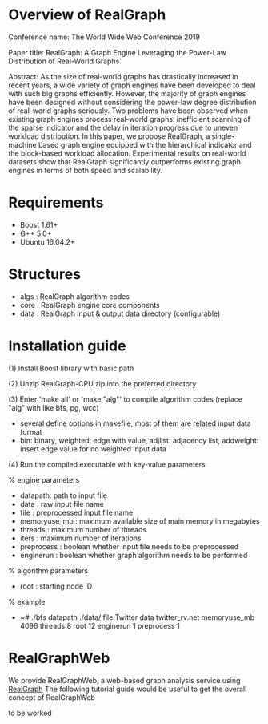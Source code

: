 # Overview of RealGraph
Conference name: The World Wide Web Conference 2019

Paper title: RealGraph: A Graph Engine Leveraging the Power-Law Distribution of Real-World Graphs

Abstract: As the size of real-world graphs has drastically increased in recent years, a wide variety of graph engines have been developed to deal with such big graphs efficiently. However, the majority of graph engines have been designed without considering the power-law degree distribution of real-world graphs seriously. Two problems have been observed when existing graph engines process real-world graphs: inefficient scanning of the sparse indicator and the delay in iteration progress due to uneven workload distribution. In this paper, we propose RealGraph, a single-machine based graph engine equipped with the hierarchical indicator and the block-based workload allocation. Experimental results on real-world datasets show that RealGraph significantly outperforms existing graph engines in terms of both speed and scalability.

# Requirements
 - Boost 1.61+
 - G++ 5.0+
 - Ubuntu 16.04.2+

# Structures
 - algs : RealGraph algorithm codes
 - core : RealGraph engine core components
 - data : RealGraph input & output data directory (configurable)

# Installation guide
(1) Install Boost library with basic path

(2) Unzip RealGraph-CPU.zip into the preferred directory

(3) Enter 'make all' or 'make "alg"' to compile algorithm codes (replace "alg" with like bfs, pg, wcc)

 - several define options in makefile, most of them are related input data format
 - bin: binary, weighted: edge with value, adjlist: adjacency list, addweight: insert edge value for no weighted input data
 
(4) Run the compiled executable with key-value parameters

% engine parameters
 - datapath: path to input file
 - data : raw input file name
 - file : preprocessed input file name
 - memoryuse_mb : maximum available size of main memory in megabytes
 - threads : maximum number of threads
 - iters : maximum number of iterations
 - preprocess : boolean whether input file needs to be preprocessed
 - enginerun : boolean whether graph algorithm needs to be performed

% algorithm parameters
 - root : starting node ID

% example
 - ~# ./bfs datapath ./data/ file Twitter data twitter_rv.net memoryuse_mb 4096 threads 8 root 12 enginerun 1 preprocess 1

# RealGraphWeb
We provide RealGraphWeb, a web-based graph analysis service using [RealGraph](http://realgraph.hanyang.ac.kr:20080/)
The following tutorial guide would be useful to get the overall concept of RealGraphWeb

to be worked
